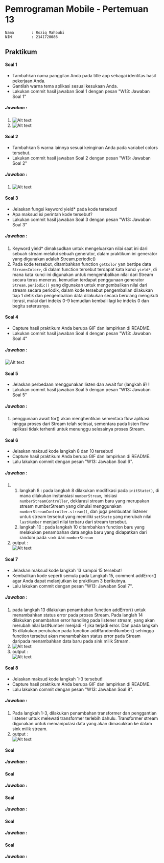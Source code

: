 # Pemrograman Mobile - Pertemuan 13
```
Nama        : Roziq Mahbubi
NIM         : 2141720086
```

## Praktikum

#### Soal 1
 * Tambahkan nama panggilan Anda pada title app sebagai identitas hasil pekerjaan Anda.
 * Gantilah warna tema aplikasi sesuai kesukaan Anda.
 * Lakukan commit hasil jawaban Soal 1 dengan pesan "W13: Jawaban Soal 1"
##### Jawaban :
1. ![Alt text](image.png)
2. ![Alt text](image-1.png)
 
#### Soal 2
 * Tambahkan 5 warna lainnya sesuai keinginan Anda pada variabel colors tersebut.
 * Lakukan commit hasil jawaban Soal 2 dengan pesan "W13: Jawaban Soal 2"
##### Jawaban :
 1. ![Alt text](image-2.png)

#### Soal 3
* Jelaskan fungsi keyword yield* pada kode tersebut!
* Apa maksud isi perintah kode tersebut?
* Lakukan commit hasil jawaban Soal 3 dengan pesan "W13: Jawaban Soal 3"
##### Jawaban :
1. Keyword yield* dimaksudkan untuk mengeluarkan nilai saat ini dari sebuah stream melalui sebuah generator, dalam praktikum ini generator yang digunakan adalah Stream.periodic()
2. Pada kode tersebut, ditambahkan function ```getColor``` yan bertipe data ```Stream<Color>```, di dalam function tersebut terdapat kata kunci ```yield*```, di mana kata kunci ini digunakan untuk mengembalikan nilai dari Stream secara terus menerus, kemudian terdapat penggunaan generator ```Stream.periodic()``` yang digunakan untuk mengembalikan nilai dari stream secara periodik, dalam kode tersebut pengembalian dilakukan tiap 1 detik dan pengembalian data dilakukan secara berulang mengikuti iterasi, mulai dari indeks 0-9 kemudian kembali lagi ke indeks 0 dan begitu seterusnya.
 
#### Soal 4
* Capture hasil praktikum Anda berupa GIF dan lampirkan di README.
* Lakukan commit hasil jawaban Soal 4 dengan pesan "W13: Jawaban Soal 4"
##### Jawaban :
![Alt text](mobile.gif)
 
#### Soal 5
* Jelaskan perbedaan menggunakan listen dan await for (langkah 9) !
* Lakukan commit hasil jawaban Soal 5 dengan pesan "W13: Jawaban Soal 5"
##### Jawaban :
1. penggunaan await for() akan menghentikan sementara flow aplikasi hingga proses dari Stream telah selesai, sementara pada listen flow aplikasi tidak terhenti untuk menunggu selesainya proses Stream.
 
#### Soal 6
* Jelaskan maksud kode langkah 8 dan 10 tersebut!
* Capture hasil praktikum Anda berupa GIF dan lampirkan di README.
* Lalu lakukan commit dengan pesan "W13: Jawaban Soal 6".
##### Jawaban :
1. 
   1. langkah 8 :
    pada langkah 8 dilakukan modifikasi pada ``initState()``, di mana dilakukan instansiasi ``numberStream``, inisiasi ``numberStreamController``, deklarasi stream baru yang merupakan stream numberStream yang dimulai menggunakan ``numberStreamController.stream()``, dan juga pembuatan listener untuk stream tersebut yang memiliki ``setState`` yang merubah nilai ``lastNumber`` menjadi nilai terbaru dari stream tersebut.
   2. langkah 10 :
    pada langkah 10 ditambahkan function baru yang melakukan penambahan data angka baru yang didapatkan dari random pada ``sink`` dari ``numberStream``
2. output : <br> ![Alt text](mobile-1.gif)
 
#### Soal 7
* Jelaskan maksud kode langkah 13 sampai 15 tersebut!
* Kembalikan kode seperti semula pada Langkah 15, comment addError() agar Anda dapat melanjutkan ke praktikum 3 berikutnya.
* Lalu lakukan commit dengan pesan "W13: Jawaban Soal 7".
##### Jawaban :
1. pada langkah 13 dilakukan penambahan function addError() untuk menambahkan status error pada proses Stream. Pada langlah 14 dilakukan penambahan error handling pada listener stream, yang akan merubah nilai lastNumber menjadi -1 jika terjadi error. Dan pada langkah 15 dilakukan perubahan pada function addRandomNumber() sehingga function tersebut akan menambahkan status error pada Stream daripada menambahkan data baru pada sink milik Stream.
2. ![Alt text](image-3.png)
3. output : <br> ![Alt text](mobile-2.gif)
 
#### Soal 8
* Jelaskan maksud kode langkah 1-3 tersebut!
* Capture hasil praktikum Anda berupa GIF dan lampirkan di README.
* Lalu lakukan commit dengan pesan "W13: Jawaban Soal 8".

##### Jawaban :
1. Pada langkah 1-3, dilakukan penambahan transformer dan penggantian listener untuk melewati transformer terlebih dahulu. Transformer stream digunakan untuk memanipulasi data yang akan dimasukkan ke dalam sink milik stream.
2. output : <br> ![Alt text](mobile-3.gif)
 
#### Soal 

##### Jawaban :
 
#### Soal 

##### Jawaban :
 
#### Soal 

##### Jawaban :
 
#### Soal 

##### Jawaban :
 
#### Soal 

##### Jawaban :
 